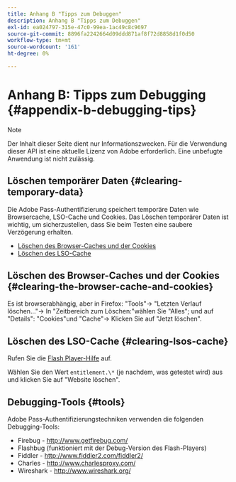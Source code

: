 ```yaml
---
title: Anhang B "Tipps zum Debuggen"
description: Anhang B "Tipps zum Debuggen"
exl-id: ea024797-315e-47c0-99ea-1ac49c8c9697
source-git-commit: 8896fa2242664d09ddd871af8f72d8858d1f0d50
workflow-type: tm+mt
source-wordcount: '161'
ht-degree: 0%

---
```


# Anhang B: Tipps zum Debugging {#appendix-b-debugging-tips}

>[!NOTE]
>
>Der Inhalt dieser Seite dient nur Informationszwecken. Für die Verwendung dieser API ist eine aktuelle Lizenz von Adobe erforderlich. Eine unbefugte Anwendung ist nicht zulässig.


## Löschen temporärer Daten {#clearing-temporary-data}

Die Adobe Pass-Authentifizierung speichert temporäre Daten wie Browsercache, LSO-Cache und Cookies. Das Löschen temporärer Daten ist wichtig, um sicherzustellen, dass Sie beim Testen eine saubere Verzögerung erhalten.

- [Löschen des Browser-Caches und der Cookies](#clearing-the-browser-cache-and-cookies)
- [Löschen des LSO-Cache](#clearing-lsos-cache)


## Löschen des Browser-Caches und der Cookies {#clearing-the-browser-cache-and-cookies}

Es ist browserabhängig, aber in Firefox: &quot;Tools&quot;-\> &quot;Letzten Verlauf löschen...&quot;-\> In &quot;Zeitbereich zum Löschen:&quot;wählen Sie &quot;Alles&quot;; und auf &quot;Details&quot;: &quot;Cookies&quot;und &quot;Cache&quot;-\> Klicken Sie auf &quot;Jetzt löschen&quot;.


## Löschen des LSO-Cache {#clearing-lsos-cache}

Rufen Sie die [Flash Player-Hilfe](http://www.macromedia.com/support/documentation/en/flashplayer/help/settings_manager07.html) auf.

Wählen Sie den Wert ```entitlement.\*``` (je nachdem, was getestet wird) aus und klicken Sie auf &quot;Website löschen&quot;.


## Debugging-Tools {#tools}

Adobe Pass-Authentifizierungstechniken verwenden die folgenden Debugging-Tools:

- Firebug - <http://www.getfirebug.com/>
- Flashbug (funktioniert mit der Debug-Version des Flash-Players)
- Fiddler - <http://www.fiddler2.com/fiddler2/>
- Charles - <http://www.charlesproxy.com/>
- Wireshark - <http://www.wireshark.org/>


<!--
## Related Information

- [Programmer Integration Guide](/help/authentication/programmer-integration-guide-overview.md)

- [Using Charles Proxy (Tech Note)](https://tve.zendesk.com/hc/en-us/articles/204962849-Using-Charles-Proxy)
-->
